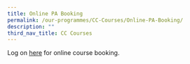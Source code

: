 ```yaml
---
title: Online PA Booking
permalink: /our-programmes/CC-Courses/Online-PA-Booking/
description: ""
third_nav_title: CC Courses
---
```

Log on [here](https://www.onepa.gov.sg/courses) for online course booking.